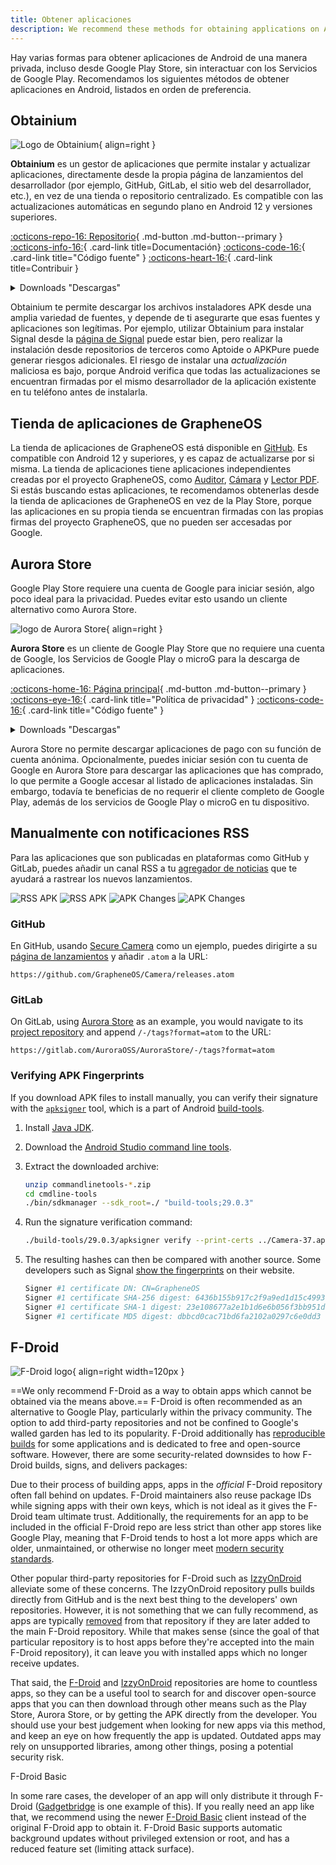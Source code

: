 ```yaml
---
title: Obtener aplicaciones
description: We recommend these methods for obtaining applications on Android without interacting with Google Play Services.
---
```


Hay varias formas para obtener aplicaciones de Android de una manera privada, incluso desde Google Play Store, sin interactuar con los Servicios de Google Play. Recomendamos los siguientes métodos de obtener aplicaciones en Android, listados en orden de preferencia.

## Obtainium

<div class="admonition recommendation" markdown>

![Logo de Obtainium](../assets/img/android/obtainium.svg){ align=right }

**Obtainium** es un gestor de aplicaciones que permite instalar y actualizar aplicaciones, directamente desde la propia página de lanzamientos del desarrollador (por ejemplo, GitHub, GitLab, el sitio web del desarrollador, etc.), en vez de una tienda o repositorio centralizado. Es compatible con las actualizaciones automáticas en segundo plano en Android 12 y versiones superiores.

[:octicons-repo-16: Repositorio](https://github.com/ImranR98/Obtainium#readme){ .md-button .md-button--primary }
[:octicons-info-16:](https://github.com/ImranR98/Obtainium/wiki){ .card-link title=Documentación}
[:octicons-code-16:](https://github.com/ImranR98/Obtainium){ .card-link title="Código fuente" }
[:octicons-heart-16:](https://github.com/sponsors/ImranR98){ .card-link title=Contribuir }

<details class="downloads" markdown>
<summary>Downloads "Descargas"</summary>

- [:simple-github: GitHub](https://github.com/ImranR98/Obtainium/releases)

</details>

</div>

Obtainium te permite descargar los archivos instaladores APK desde una amplia variedad de fuentes, y depende de ti asegurarte que esas fuentes y aplicaciones son legítimas. Por ejemplo, utilizar Obtainium para instalar Signal desde la [página de Signal](https://signal.org/android/apk) puede estar bien, pero realizar la instalación desde repositorios de terceros como Aptoide o APKPure puede generar riesgos adicionales. El riesgo de instalar una _actualización_ maliciosa es bajo, porque Android verifica que todas las actualizaciones se encuentran firmadas por el mismo desarrollador de la aplicación existente en tu teléfono antes de instalarla.

## Tienda de aplicaciones de GrapheneOS

La tienda de aplicaciones de GrapheneOS está disponible en [GitHub](https://github.com/GrapheneOS/Apps/releases). Es compatible con Android 12 y superiores, y es capaz de actualizarse por si misma. La tienda de aplicaciones tiene aplicaciones independientes creadas por el proyecto GrapheneOS, como [Auditor](../device-integrity.md#auditor-android), [Cámara](general-apps.md#secure-camera) y [Lector PDF](general-apps.md#secure-pdf-viewer). Si estás buscando estas aplicaciones, te recomendamos obtenerlas desde la tienda de aplicaciones de GrapheneOS en vez de la Play Store, porque las aplicaciones en su propia tienda se encuentran firmadas con las propias firmas del proyecto GrapheneOS, que no pueden ser accesadas por Google.

## Aurora Store

Google Play Store requiere una cuenta de Google para iniciar sesión, algo poco ideal para la privacidad. Puedes evitar esto usando un cliente alternativo como Aurora Store.

<div class="admonition recommendation" markdown>

![logo de Aurora Store](../assets/img/android/aurora-store.webp){ align=right }

**Aurora Store** es un cliente de Google Play Store que no requiere una cuenta de Google, los Servicios de Google Play o microG para la descarga de aplicaciones.

[:octicons-home-16: Página principal](https://auroraoss.com){ .md-button .md-button--primary }
[:octicons-eye-16:](https://gitlab.com/AuroraOSS/AuroraStore/-/blob/master/POLICY.md){ .card-link title="Política de privacidad" }
[:octicons-code-16:](https://gitlab.com/AuroraOSS/AuroraStore){ .card-link title="Código fuente" }

<details class="downloads" markdown>
<summary>Downloads "Descargas"</summary>

- [:simple-gitlab: GitLab](https://gitlab.com/AuroraOSS/AuroraStore/-/releases)

</details>

</div>

Aurora Store no permite descargar aplicaciones de pago con su función de cuenta anónima. Opcionalmente, puedes iniciar sesión con tu cuenta de Google en Aurora Store para descargar las aplicaciones que has comprado, lo que permite a Google accesar al listado de aplicaciones instaladas. Sin embargo, todavía te beneficias de no requerir el cliente completo de Google Play, además de los servicios de Google Play o microG en tu dispositivo.

## Manualmente con notificaciones RSS

Para las aplicaciones que son publicadas en plataformas como GitHub y GitLab, puedes añadir un canal RSS a tu [agregador de noticias](../news-aggregators.md) que te ayudará a rastrear los nuevos lanzamientos.

![RSS APK](../assets/img/android/rss-apk-light.png#only-light) ![RSS APK](../assets/img/android/rss-apk-dark.png#only-dark) ![APK Changes](../assets/img/android/rss-changes-light.png#only-light) ![APK Changes](../assets/img/android/rss-changes-dark.png#only-dark)

### GitHub

En GitHub, usando [Secure Camera](general-apps.md#secure-camera) como un ejemplo, puedes dirigirte a su [página de lanzamientos](https://github.com/GrapheneOS/Camera/releases) y añadir `.atom` a la URL:

`https://github.com/GrapheneOS/Camera/releases.atom`

### GitLab

On GitLab, using [Aurora Store](#aurora-store) as an example, you would navigate to its [project repository](https://gitlab.com/AuroraOSS/AuroraStore) and append `/-/tags?format=atom` to the URL:

`https://gitlab.com/AuroraOSS/AuroraStore/-/tags?format=atom`

### Verifying APK Fingerprints

If you download APK files to install manually, you can verify their signature with the [`apksigner`](https://developer.android.com/studio/command-line/apksigner) tool, which is a part of Android [build-tools](https://developer.android.com/studio/releases/build-tools).

1. Install [Java JDK](https://oracle.com/java/technologies/downloads).

2. Download the [Android Studio command line tools](https://developer.android.com/studio#command-tools).

3. Extract the downloaded archive:

   ```bash
   unzip commandlinetools-*.zip
   cd cmdline-tools
   ./bin/sdkmanager --sdk_root=./ "build-tools;29.0.3"
   ```

4. Run the signature verification command:

   ```bash
   ./build-tools/29.0.3/apksigner verify --print-certs ../Camera-37.apk
   ```

5. The resulting hashes can then be compared with another source. Some developers such as Signal [show the fingerprints](https://signal.org/android/apk) on their website.

   ```bash
   Signer #1 certificate DN: CN=GrapheneOS
   Signer #1 certificate SHA-256 digest: 6436b155b917c2f9a9ed1d15c4993a5968ffabc94947c13f2aeee14b7b27ed59
   Signer #1 certificate SHA-1 digest: 23e108677a2e1b1d6e6b056f3bb951df7ad5570c
   Signer #1 certificate MD5 digest: dbbcd0cac71bd6fa2102a0297c6e0dd3
   ```

## F-Droid

![F-Droid logo](../assets/img/android/f-droid.svg){ align=right width=120px }

\==We only recommend F-Droid as a way to obtain apps which cannot be obtained via the means above.== F-Droid is often recommended as an alternative to Google Play, particularly within the privacy community. The option to add third-party repositories and not be confined to Google's walled garden has led to its popularity. F-Droid additionally has [reproducible builds](https://f-droid.org/en/docs/Reproducible_Builds) for some applications and is dedicated to free and open-source software. However, there are some security-related downsides to how F-Droid builds, signs, and delivers packages:

Due to their process of building apps, apps in the _official_ F-Droid repository often fall behind on updates. F-Droid maintainers also reuse package IDs while signing apps with their own keys, which is not ideal as it gives the F-Droid team ultimate trust. Additionally, the requirements for an app to be included in the official F-Droid repo are less strict than other app stores like Google Play, meaning that F-Droid tends to host a lot more apps which are older, unmaintained, or otherwise no longer meet [modern security standards](https://developer.android.com/google/play/requirements/target-sdk).

Other popular third-party repositories for F-Droid such as [IzzyOnDroid](https://apt.izzysoft.de/fdroid) alleviate some of these concerns. The IzzyOnDroid repository pulls builds directly from GitHub and is the next best thing to the developers' own repositories. However, it is not something that we can fully recommend, as apps are typically [removed](https://github.com/vfsfitvnm/ViMusic/issues/240#issuecomment-1225564446) from that repository if they are later added to the main F-Droid repository. While that makes sense (since the goal of that particular repository is to host apps before they're accepted into the main F-Droid repository), it can leave you with installed apps which no longer receive updates.

That said, the [F-Droid](https://f-droid.org/en/packages) and [IzzyOnDroid](https://apt.izzysoft.de/fdroid) repositories are home to countless apps, so they can be a useful tool to search for and discover open-source apps that you can then download through other means such as the Play Store, Aurora Store, or by getting the APK directly from the developer. You should use your best judgement when looking for new apps via this method, and keep an eye on how frequently the app is updated. Outdated apps may rely on unsupported libraries, among other things, posing a potential security risk.

<div class="admonition note" markdown>
<p class="admonition-title">F-Droid Basic</p>

In some rare cases, the developer of an app will only distribute it through F-Droid ([Gadgetbridge](https://gadgetbridge.org) is one example of this). If you really need an app like that, we recommend using the newer [F-Droid Basic](https://f-droid.org/en/packages/org.fdroid.basic) client instead of the original F-Droid app to obtain it. F-Droid Basic supports automatic background updates without privileged extension or root, and has a reduced feature set (limiting attack surface).

</div>
